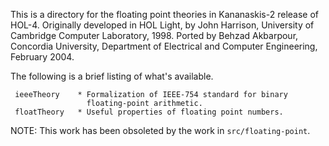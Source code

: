 This is a directory for the floating point theories in Kananaskis-2
release of HOL-4. Originally developed in HOL Light, by John Harrison,
University of Cambridge Computer Laboratory, 1998. Ported by Behzad
Akbarpour, Concordia University, Department of Electrical and Computer
Engineering, February 2004.

The following is a brief listing of what's available.

     ieeeTheory    * Formalization of IEEE-754 standard for binary
                     floating-point arithmetic.
     floatTheory   * Useful properties of floating point numbers.

NOTE: This work has been obsoleted by the work in `src/floating-point`.
